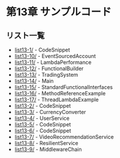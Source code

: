 # 第13章 サンプルコード

## リスト一覧
- [list13-1/](./list13-1/) - CodeSnippet
- [list13-10/](./list13-10/) - EventSourcedAccount
- [list13-11/](./list13-11/) - LambdaPerformance
- [list13-12/](./list13-12/) - FunctionalBuilder
- [list13-13/](./list13-13/) - TradingSystem
- [list13-14/](./list13-14/) - Main
- [list13-15/](./list13-15/) - StandardFunctionalInterfaces
- [list13-16/](./list13-16/) - MethodReferenceExample
- [list13-17/](./list13-17/) - ThreadLambdaExample
- [list13-2/](./list13-2/) - CodeSnippet
- [list13-3/](./list13-3/) - CurrencyConverter
- [list13-4/](./list13-4/) - UserService
- [list13-5/](./list13-5/) - CodeSnippet
- [list13-6/](./list13-6/) - CodeSnippet
- [list13-7/](./list13-7/) - VideoRecommendationService
- [list13-8/](./list13-8/) - ResilientService
- [list13-9/](./list13-9/) - MiddlewareChain
